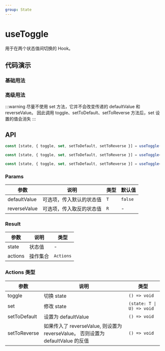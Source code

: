 ```yaml
---
group: State
---
```


# useToggle

用于在两个状态值间切换的 Hook。

## 代码演示

### 基础用法

<code src='./demo/demo1.tsx'></code>

### 高级用法

<code src='./demo/demo3.tsx'></code>

<code src='./demo/demo2.tsx'></code>

:::warning
尽量不使用 set 方法，它并不会改变传递的 defaultValue 和 reverseValue。
因此调用 toggle、setToDefault、setToReverse 方法后，set 设置的值会消失
:::

## API

```typescript
const [state, { toggle, set, setToDefault, setToReverse }] = useToggle(defaultValue?: boolean);

const [state, { toggle, set, setToDefault, setToReverse }] = useToggle<T>(defaultValue: T);

const [state, { toggle, set, setToDefault, setToReverse }] = useToggle<T, U>(defaultValue: T, reverseValue: U);
```

### Params

| 参数         | 说明                     | 类型 | 默认值  |
| ------------ | ------------------------ | ---- | ------- |
| defaultValue | 可选项，传入默认的状态值 | `T`  | `false` |
| reverseValue | 可选项，传入取反的状态值 | `R`  | -       |

### Result

| 参数    | 说明     | 类型      |
| ------- | -------- | --------- |
| state   | 状态值   | -         |
| actions | 操作集合 | `Actions` |

### Actions 类型

| 参数         | 说明                                                                            | 类型                      |
| ------------ | ------------------------------------------------------------------------------- | ------------------------- |
| toggle       | 切换 state                                                                      | `() => void`              |
| set          | 修改 state                                                                      | `(state: T \| U) => void` |
| setToDefault | 设置为 defaultValue                                                             | `() => void`              |
| setToReverse | 如果传入了 reverseValue, 则设置为 reverseValue。 否则设置为 defaultValue 的反值 | `() => void`              |

